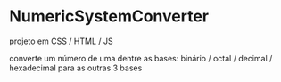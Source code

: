 # NumericSystemConverter
projeto em CSS / HTML / JS

converte um número de uma dentre as bases: binário / octal / decimal / hexadecimal
para as outras 3 bases
